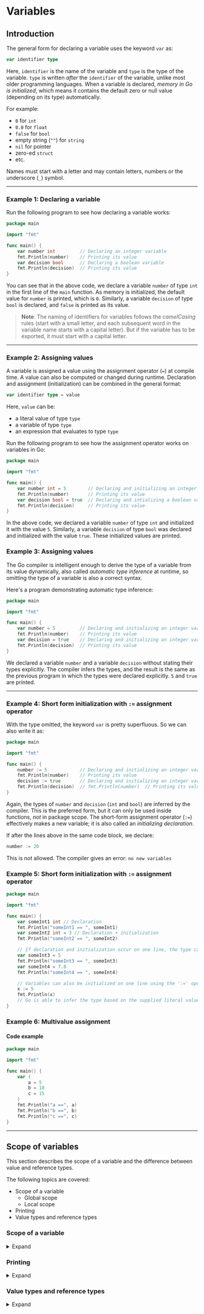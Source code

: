 # Variables

## Introduction

The general form for declaring a variable uses the keyword `var` as:

```go
var identifier type
```

Here, `identifier` is the name of the variable and `type` is the type of the variable.
`type` is written _after_ the `identifier` of the variable, unlike most older programming languages.
When a variable is declared, _memory in Go is initialized_, which means it contains the default zero or null value (depending on its type) automatically.

For example:
- `0` for `int`
- `0.0` for `float`
- `false` for `bool`
- empty string (`""`) for `string`
- `nil` for pointer
- zero-ed `struct`
- etc.

Names must start with a letter and may contain letters, numbers or the underscore (`_`) symbol.


---


### Example 1: Declaring a variable

Run the following program to see how declaring a variable works:

```go
package main

import "fmt"

func main() {
	var number int         // Declaring an integer variable
	fmt.Println(number)    // Printing its value
	var decision bool      // Declaring a boolean variable
	fmt.Println(decision)  // Printing its value
}
```

You can see that in the above code, we declare a variable `number` of type `int` in the first line of the `main` function.
As memory is initialized, the default value for `number` is printed, which is `0`.
Similarly, a variable `decision` of type `bool` is declared, and `false` is printed as its value.

> **Note**: The naming of identifiers for variables follows the _camelCasing_ rules (start with a small letter, and each subsequent word in the variable name starts with a capital letter).
> But if the variable has to be exported, it must start with a capital letter.


---


### Example 2: Assigning values

A variable is assigned a value using the assignment operator (`=`) at compile time.
A value can also be computed or changed during runtime.
Declaration and assignment (initialization) can be combined in the general format:

```go
var identifier type = value
```

Here, `value` can be:
- a literal value of type `type`
- a variable of type `type`
- an expression that evaluates to type `type`

Run the following program to see how the assignment operator works on variables in Go:

```go
package main

import "fmt"

func main() {
	var number int = 5        // Declaring and initializing an integer variable
	fmt.Println(number)       // Printing its value
	var decision bool = true  // Declaring and intializing a boolean variable
	fmt.Println(decision)     // Printing its value
}
```

In the above code, we declared a variable `number` of type `int` and initialized it with the value `5`.
Similarly, a variable `decision` of type `bool` was declared and initialized with the value `true`.
These initialized values are printed.


### Example 3: Assigning values

The Go compiler is intelligent enough to derive the type of a variable from its value dynamically, also called _automatic type inference_ at runtime, so omitting the type of a variable is also a correct syntax.

Here's a program demonstrating automatic type inference:

```go
package main

import "fmt"

func main() {
	var number = 5         // Declaring and initializing an integer variable without stating its type
	fmt.Println(number)    // Printing its value
	var decision = true    // Declaring and initializing an integer variable without stating its type
	fmt.Println(decision)  // Printing its value
}
```

We declared a variable `number` and a variable `decision` without stating their types explicitly.
The compiler infers the types, and the result is the same as the previous program in which the types were declared explicitly.
`5` and `true` are printed.


---


### Example 4: Short form initialization with `:=` assignment operator

With the type omitted, the keyword `var` is pretty superfluous.
So we can also write it as:

```go
package main

import "fmt"

func main() {
	number := 5            // Declaring and initializing an integer variable without stating its type
	fmt.Println(number)    // Printing its value
	decision := true       // Declaring and initializing an integer variable without stating its type
	fmt.Println(decision)  // fmt.Println(number)  // Printing its value
}
```

Again, the types of `number` and `decision` (`int` and `bool`) are inferred by the compiler.
This is the preferred form, but it can only be used inside functions, _not_ in package scope.
The short-form assignment operator (`:=`) effectively makes a new variable; it is also called an _initializing declaration_.

If after the lines above in the same code block, we declare:

```go
number := 20
```

This is not allowed. The compiler gives an error: `no new variables`


### Example 5: Short form initialization with `:=` assignment operator

```go
package main

import "fmt"

func main() {
    var someInt1 int // Declaration
    fmt.Println("someInt1 == ", someInt1)
    var someInt2 int = 3 // Declaration + initialization
    fmt.Println("someInt2 == ", someInt2)

    // If declaration and initialization occur on one line, the type can be omitted with the 'var' keyword:
    var someInt3 = 5
    fmt.Println("someInt3 == ", someInt3)
    var someInt4 = 7.8
    fmt.Println("someInt4 == ", someInt4)

    // Variables can also be initialized on one line using the ':=' operator:
    x := 5
    fmt.Println(x)
    // Go is able to infer the type based on the supplied literal value.
}
```


### Example 6: Multivalue assignment

#### Code example

```go
package main

import "fmt"

func main() {
    var (
        a = 5
        b = 10
        c = 15
    )
    fmt.Println("a ==", a)
    fmt.Println("b ==", b)
    fmt.Println("c ==", c)
}
```


---


## Scope of variables


This section describes the scope of a variable and the difference between value and reference types.

The following topics are covered:
- Scope of a variable
  - Global scope
  - Local scope
- Printing
- Value types and reference types


### Scope of a variable

<details>
<summary>Expand</summary>

A variable of any type is only known within a certain range of a program, called the variable's _scope_.
In a programming language, there are two main types of scopes:
- Global scope
- Local scope

#### Global vs. local scope

The scope of the variables declared inside a function is called _local scope_.
They are only known in that function or "range of code"; the same goes for parameters and return variables of a function.

Mostly, you can think of a scope as a code block (surrounded by `{ }`) in which the variable is declared.
Run the following program to visualize the concept of scope:

<details>
<summary>Expand code</summary>

```go
package main

import "fmt"

var number int = 5  // Number declared outside (global scope).

func main() {
  fmt.Println("Demo: Scope of a variable")
  var decision bool = true // Decision declared inside function (local scope).
  fmt.Println("Original value of number:", number)
  number = 10
  fmt.Println("New value of number:", number)
  fmt.Println("Value of decision:", decision)
}
```

**Output**

```
Demo: Scope of a variable
Original value of number: 5
New value of number: 10
Value of decision: true
```

</details>


Variables with _global scope_ are declared outside any function.

Variables with _local scope_ are declared within an enclosing code block.

Although identifiers have to be unique, an identifier declared in a block may be re-declared in an inner block, but then the redeclared variable takes priority and _shadows_ the outer variable with the same name; if used, care must be taken to avoid subtle errors.

</details>


### Printing

<details>
<summary>Expand</summary>

We have been using the `Println` function from the `fmt` package so far, to print output to the console.
This package provides another function, `Printf`, that prints the output on console but has a different format.
It generally uses a format-string as its first argument:

```
func Printf(format string, list of variables to be printed)
```

This `format string` can contain one or more format-specifiers.
Some common format specifiers are:
- `%d` specifies format for integral values.
- `%s` specifies format for string values.
- `%v` specifies the general default format.

#### Example

```go
package main
import "fmt"

var number int = 5  // number declared outside (global scope)

func main() {
	var decision bool = true  // decision declared inside function (local scope)
	fmt.Printf("Original value of number: %d\n", number)
	number = 10
	fmt.Printf("New value of number: %d\n", number)
	fmt.Printf("Value of decision: %t\n", decision)
}
```

</details>

### Value types and reference types

<details>
<summary>Expand</summary>

In the Go programming language, understanding the difference between value types and reference types is crucial for efficient memory management and avoiding common pitfalls in your code.
Let's delve into these concepts with explanations and code examples.

## Value Types

Value types in Go include all the basic types like `int`, `float`, `bool`, `string`, and struct types.
When you assign a value type to a variable, Go creates a new copy of the value.

### Example: Value Type with `int`

```go
package main

import "fmt"

func main() {
    a := 5
    b := a  // a copy of 'a' is assigned to 'b'
    b = 3  // changing 'b' does not affect 'a'
    fmt.Println(a, b)  // Outputs: 5 3
}
```

In this example, changing `b` does not affect `a` because `b` is a separate copy.

### Example: Value Type with Struct

```go
package main

import (
    "fmt"
)

type Point struct {
    X, Y int
}

func main() {
    p1 := Point{1, 2}
    p2 := p1
    p2.X = 10
    fmt.Println(p1, p2)
}
```

## Reference Types

Reference types in Go include slices, maps, channels, interfaces, and pointers.
Instead of copying the value, these types store a reference (address) to the actual data.

```go
package main

import (
    "fmt"
)

func main() {
    a := []int{1, 2, 3}
    b := a  // 'b' references the same array as 'a'
    b[0] = 4  // changing 'b' also affects 'a'
    fmt.Println(a, b)  // Outputs: [4 2 3] [4 2 3]
}
```

In this example, changing `b` affects `a` because both reference the same underlying array.

### Example: Reference Type with Pointers

```go
package main

import (
    "fmt"
)

type Point struct {
    X, Y int
}

func main() {
    p1 := &Point{1, 2}  // pointer to Point
    p2 := p1  // 'p2' references the same Point as 'p1'
    p2.X = 10  // changing 'p2' also affects 'p1'
    fmt.Println(*p1, *p2)  // Outputs: {10 2} {10 2}
}
```

## Conclusion

Understanding the difference between value types and reference types in Go is fundamental for correct data manipulation and memory usage.
Value types create a new copy of the data, while reference types point to the same underlying data.
This knowledge helps prevent unexpected side effects and optimize performance in your Go programs.

</details>
